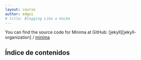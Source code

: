 ```yaml
---
layout: course
author: edgui
# title: Blogging Like a Hacke
---
```


You can find the source code for Minima at GitHub:
[jekyll][jekyll-organization] /
[minima](https://github.com/jekyll/minima)

## Índice de contenidos

